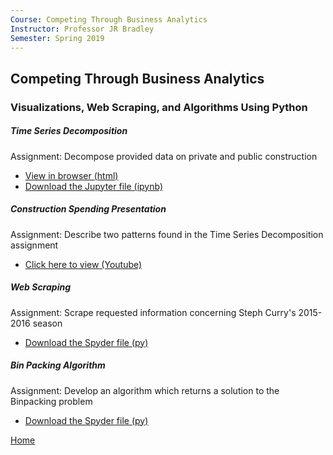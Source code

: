 ```yaml
---
Course: Competing Through Business Analytics
Instructor: Professor JR Bradley
Semester: Spring 2019
---
```


## Competing Through Business Analytics
### Visualizations, Web Scraping, and Algorithms Using Python

##### Time Series Decomposition
Assignment: Decompose provided data on private and public construction
- [View in browser (html)](M3Graphing.html)
- [Download the Jupyter file (ipynb)](M3Graphing.ipynb)

##### Construction Spending Presentation
Assignment: Describe two patterns found in the Time Series Decomposition assignment
- [Click here to view (Youtube)](https://www.youtube.com/watch?v=ySC1Y_YXDC4)

##### Web Scraping 
Assignment: Scrape requested information concerning Steph Curry's 2015-2016 season
- [Download the Spyder file (py)](json_scrape.py)

##### Bin Packing Algorithm
Assignment: Develop an algorithm which returns a solution to the Binpacking problem
- [Download the Spyder file (py)](binpacking.py)

[Home](https://cherylngo.github.io/)
